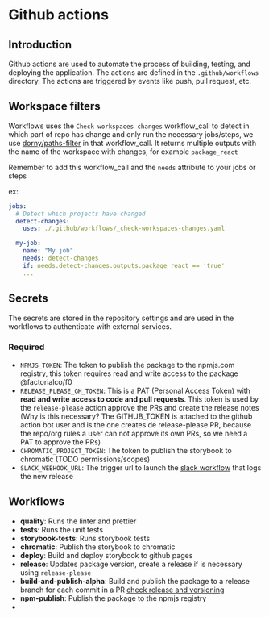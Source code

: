 # Github actions

## Introduction

Github actions are used to automate the process of building, testing, and
deploying the application. The actions are defined in the `.github/workflows`
directory. The actions are triggered by events like push, pull request, etc.

## Workspace filters

Workflows uses the `Check workspaces changes` workflow_call to detect in which
part of repo has change and only run the necessary jobs/steps, we use
[dorny/paths-filter](https://github.com/dorny/paths-filter) in that
workflow_call. It returns multiple outputs with the name of the workspace with
changes, for example `package_react`

Remember to add this workflow_call and the `needs` attribute to your jobs or
steps

ex:

```yml
jobs:
  # Detect which projects have changed
  detect-changes:
    uses: ./.github/workflows/_check-workspaces-changes.yaml

  my-job:
    name: "My job"
    needs: detect-changes
    if: needs.detect-changes.outputs.package_react == 'true'
    ...
```

## Secrets

The secrets are stored in the repository settings and are used in the workflows
to authenticate with external services.

### Required

- `NPMJS_TOKEN`: The token to publish the package to the npmjs.com registry,
  this token requires read and write access to the package
  @factorialco/f0
- `RELEASE_PLEASE_GH_TOKEN`: This is a PAT (Personal Access Token) with **read
  and write access to code and pull requests**. This token is used by the
  `release-please` action approve the PRs and create the release notes (Why is
  this necessary? The GITHUB_TOKEN is attached to the github action bot user and
  is the one creates de release-please PR, because the repo/org rules a user can
  not approve its own PRs, so we need a PAT to approve the PRs)
- `CHROMATIC_PROJECT_TOKEN`: The token to publish the storybook to chromatic
  (TODO permissions/scopes)
- `SLACK_WEBHOOK_URL`: The trigger url to launch the
  [slack workflow](https://slack.com/shortcuts/Ft08MX2F6YKE/eb87d88fd13b11321d880e48609b8f14)
  that logs the new release

## Workflows

- **quality**: Runs the linter and prettier
- **tests**: Runs the unit tests
- **storybook-tests**: Runs storybook tests
- **chromatic**: Publish the storybook to chromatic
- **deploy**: Build and deploy storybook to github pages
- **release**: Updates package version, create a release if is necessary using
  `release-please`
- **build-and-publish-alpha**: Build and publish the package to a release branch
  for each commit in a PR
  [check release and versioning](release-and-versioning.md#experimental-alpha-versions)
- **npm-publish**: Publish the package to the npmjs registry
-

```

```
